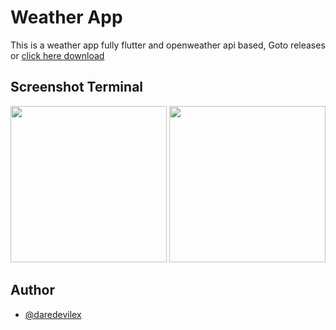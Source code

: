 # Weather App

This is a weather app fully flutter and openweather api based, Goto releases or [click here download](https://github.com/dare-devil-ex/weather_app/releases/)

## Screenshot Terminal

<img src="https://github.com/user-attachments/assets/c7819166-5612-4f1c-972b-29ba770ebe1e" width=250>

<img src="https://github.com/user-attachments/assets/39b0ecb6-b6ba-4c7b-93fe-3da2b8921be9" width=250>

## Author


- [@daredevilex](https://www.github.com/dare-devil-ex)

